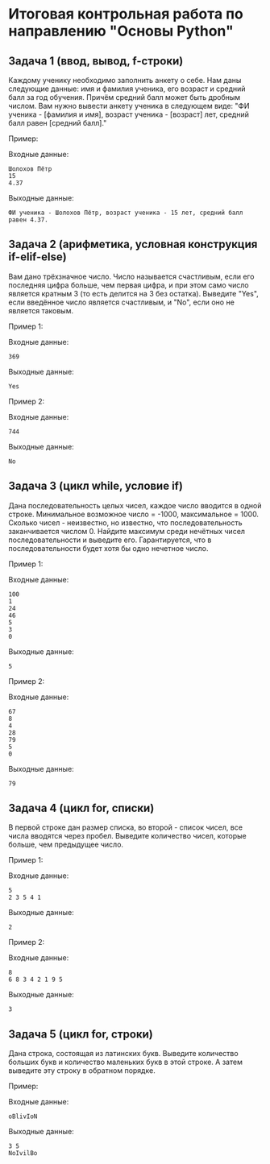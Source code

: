 # Итоговая контрольная работа по направлению "Основы Python"
## Задача 1 (ввод, вывод, f-строки)
Каждому ученику необходимо заполнить анкету о себе. Нам даны следующие данные: имя и фамилия ученика, его возраст и средний балл за год обучения. Причём средний балл может быть дробным числом. Вам нужно вывести анкету ученика в следующем виде:
"ФИ ученика - [фамилия и имя], возраст ученика - [возраст] лет, средний балл равен [средний балл]."

Пример:

Входные данные:
```
Шолохов Пётр
15
4.37
```
Выходные данные:
```
ФИ ученика - Шолохов Пётр, возраст ученика - 15 лет, средний балл равен 4.37.
```
## Задача 2 (арифметика, условная конструкция if-elif-else)
Вам дано трёхзначное число. Число называется счастливым, если его последняя цифра больше, чем первая цифра, и при этом само число является кратным 3 (то есть делится на 3 без остатка). Выведите "Yes", если введённое число является счастливым, и "No", если оно не является таковым.

Пример 1:

Входные данные:
```
369
```
Выходные данные:
```
Yes
```

Пример 2:

Входные данные:
```
744
```
Выходные данные:
```
No
```
## Задача 3 (цикл while, условие if)
Дана последовательность целых чисел, каждое число вводится в одной строке. Минимальное возможное число = -1000, максимальное = 1000. Сколько чисел - неизвестно, но известно, что последовательность заканчивается числом 0. Найдите максимум среди нечётных чисел последовательности и выведите его. Гарантируется, что в последовательности будет хотя бы одно нечетное число.

Пример 1:

Входные данные:
```
100
1
24
46
5
3
0
```
Выходные данные:
```
5
```

Пример 2:

Входные данные:
```
67
8
4
28
79
5
0
```
Выходные данные:
```
79
```
## Задача 4 (цикл for, списки)
В первой строке дан размер списка, во второй - список чисел, все числа вводятся через пробел. Выведите количество чисел, которые больше, чем предыдущее число.

Пример 1:

Входные данные:
```
5
2 3 5 4 1
```
Выходные данные:
```
2
```

Пример 2:

Входные данные:
```
8
6 8 3 4 2 1 9 5
```
Выходные данные:
```
3
```
## Задача 5 (цикл for, строки)
Дана строка, состоящая из латинских букв. Выведите количество больших букв и количество маленьких букв в этой строке. А затем выведите эту строку в обратном порядке.

Пример:

Входные данные:
```
oBlivIoN
```
Выходные данные:
```
3 5
NoIvilBo
```
